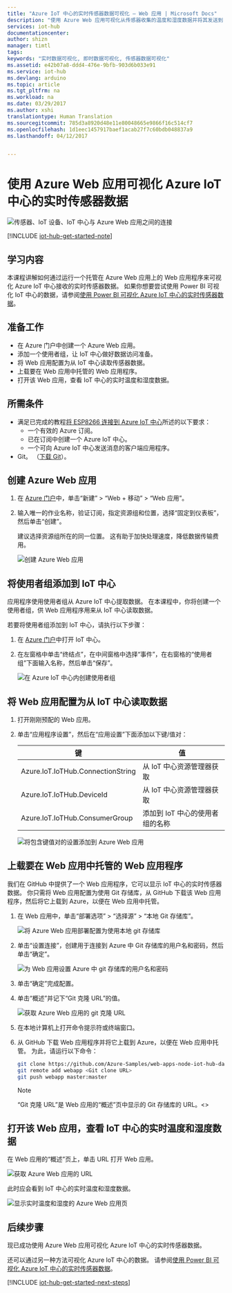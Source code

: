 ```yaml
---
title: "Azure IoT 中心的实时传感器数据可视化 – Web 应用 | Microsoft Docs"
description: "使用 Azure Web 应用可视化从传感器收集的温度和湿度数据并将其发送到 Azure IoT 中心。"
services: iot-hub
documentationcenter: 
author: shizn
manager: timtl
tags: 
keywords: "实时数据可视化, 即时数据可视化, 传感器数据可视化"
ms.assetid: e42b07a8-ddd4-476e-9bfb-903d6b033e91
ms.service: iot-hub
ms.devlang: arduino
ms.topic: article
ms.tgt_pltfrm: na
ms.workload: na
ms.date: 03/29/2017
ms.author: xshi
translationtype: Human Translation
ms.sourcegitcommit: 785d3a8920d48e11e80048665e9866f16c514cf7
ms.openlocfilehash: 1d1eec1457917baef1acab27f7c60bdb048837a9
ms.lasthandoff: 04/12/2017


---
```

# <a name="visualize-real-time-sensor-data-from-azure-iot-hub-using-azure-web-apps"></a>使用 Azure Web 应用可视化 Azure IoT 中心的实时传感器数据

![传感器、IoT 设备、IoT 中心与 Azure Web 应用之间的连接](media/iot-hub-live-data-visualization-in-web-apps/1_sensor-iot-device-azure-iot-hub-web-app-connection.png)

[!INCLUDE [iot-hub-get-started-note](../../includes/iot-hub-get-started-note.md)]

## <a name="what-you-learn"></a>学习内容

本课程讲解如何通过运行一个托管在 Azure Web 应用上的 Web 应用程序来可视化 Azure IoT 中心接收的实时传感器数据。 如果你想要尝试使用 Power BI 可视化 IoT 中心的数据，请参阅[使用 Power BI 可视化 Azure IoT 中心的实时传感器数据](iot-hub-live-data-visualization-in-power-bi.md)。

## <a name="what-you-do"></a>准备工作

- 在 Azure 门户中创建一个 Azure Web 应用。
- 添加一个使用者组，让 IoT 中心做好数据访问准备。
- 将 Web 应用配置为从 IoT 中心读取传感器数据。
- 上载要在 Web 应用中托管的 Web 应用程序。
- 打开该 Web 应用，查看 IoT 中心的实时温度和湿度数据。

## <a name="what-you-need"></a>所需条件

- 满足已完成的教程[将 ESP8266 连接到 Azure IoT 中心](iot-hub-arduino-huzzah-esp8266-get-started.md)所述的以下要求：
  - 一个有效的 Azure 订阅。
  - 已在订阅中创建一个 Azure IoT 中心。
  - 一个可向 Azure IoT 中心发送消息的客户端应用程序。
- Git。 （[下载 Git](https://www.git-scm.com/downloads)）。

## <a name="create-an-azure-web-app"></a>创建 Azure Web 应用

1. 在 [Azure 门户](https://ms.portal.azure.com/)中，单击“新建” > “Web + 移动” > “Web 应用”。
1. 输入唯一的作业名称，验证订阅，指定资源组和位置，选择“固定到仪表板”，然后单击“创建”。

   建议选择资源组所在的同一位置。 这有助于加快处理速度，降低数据传输费用。

   ![创建 Azure Web 应用](media/iot-hub-live-data-visualization-in-web-apps/2_create-web-app-azure.png)

## <a name="add-a-consumer-group-to-your-iot-hub"></a>将使用者组添加到 IoT 中心

应用程序使用使用者组从 Azure IoT 中心提取数据。 在本课程中，你将创建一个使用者组，供 Web 应用程序用来从 IoT 中心读取数据。

若要将使用者组添加到 IoT 中心，请执行以下步骤：

1. 在 [Azure 门户](https://ms.portal.azure.com/)中打开 IoT 中心。
1. 在左窗格中单击“终结点”，在中间窗格中选择“事件”，在右窗格的“使用者组”下面输入名称，然后单击“保存”。

   ![在 Azure IoT 中心内创建使用者组](media/iot-hub-live-data-visualization-in-web-apps/3_add-consumer-group-iot-hub-azure.png)

## <a name="configure-the-web-app-to-read-data-from-your-iot-hub"></a>将 Web 应用配置为从 IoT 中心读取数据

1. 打开刚刚预配的 Web 应用。
1. 单击“应用程序设置”，然后在“应用设置”下面添加以下键/值对：

   | 键                                   | 值                                                        |
   |---------------------------------------|--------------------------------------------------------------|
   | Azure.IoT.IoTHub.ConnectionString     | 从 IoT 中心资源管理器获取                               |
   | Azure.IoT.IoTHub.DeviceId             | 从 IoT 中心资源管理器获取                               |
   | Azure.IoT.IoTHub.ConsumerGroup        | 添加到 IoT 中心的使用者组的名称  |

   ![将包含键值对的设置添加到 Azure Web 应用](media/iot-hub-live-data-visualization-in-web-apps/4_web-app-settings-key-value-azure.png)

## <a name="upload-a-web-application-to-be-hosted-by-the-web-app"></a>上载要在 Web 应用中托管的 Web 应用程序

我们在 GitHub 中提供了一个 Web 应用程序，它可以显示 IoT 中心的实时传感器数据。 你只需将 Web 应用配置为使用 Git 存储库，从 GitHub 下载该 Web 应用程序，然后将它上载到 Azure，以便在 Web 应用中托管。

1. 在 Web 应用中，单击“部署选项” > “选择源” > “本地 Git 存储库”。

   ![将 Azure Web 应用部署配置为使用本地 git 存储库](media/iot-hub-live-data-visualization-in-web-apps/5_configure-web-app-deployment-local-git-repository-azure.png)

1. 单击“设置连接”，创建用于连接到 Azure 中 Git 存储库的用户名和密码，然后单击“确定”。

   ![为 Web 应用设置 Azure 中 git 存储库的用户名和密码](media/iot-hub-live-data-visualization-in-web-apps/6_web-app-set-user-password-git-repo-azure.png)

1. 单击“确定”完成配置。
1. 单击“概述”并记下“Git 克隆 URL”的值。

   ![获取 Azure Web 应用的 git 克隆 URL](media/iot-hub-live-data-visualization-in-web-apps/7_web-app-git-clone-url-azure.png)

1. 在本地计算机上打开命令提示符或终端窗口。
1. 从 GitHub 下载 Web 应用程序并将它上载到 Azure，以便在 Web 应用中托管。 为此，请运行以下命令：

   ```bash
   git clone https://github.com/Azure-Samples/web-apps-node-iot-hub-data-visualization.git
   git remote add webapp <Git clone URL>
   git push webapp master:master
   ```

   > [!Note]
   > “Git 克隆 URL”是 Web 应用的“概述”页中显示的 Git 存储库的 URL。\<\>

## <a name="open-the-web-app-to-see-real-time-temperature-and-humidity-data-from-your-iot-hub"></a>打开该 Web 应用，查看 IoT 中心的实时温度和湿度数据

在 Web 应用的“概述”页上，单击 URL 打开 Web 应用。

![获取 Azure Web 应用的 URL](media/iot-hub-live-data-visualization-in-web-apps/8_web-app-url-azure.png)

此时应会看到 IoT 中心的实时温度和湿度数据。

![显示实时温度和湿度的 Azure Web 应用页](media/iot-hub-live-data-visualization-in-web-apps/9_web-app-page-show-real-time-temperature-humidity-azure.png)

## <a name="next-steps"></a>后续步骤
现已成功使用 Azure Web 应用可视化 Azure IoT 中心的实时传感器数据。

还可以通过另一种方法可视化 Azure IoT 中心的数据。 请参阅[使用 Power BI 可视化 Azure IoT 中心的实时传感器数据](iot-hub-live-data-visualization-in-power-bi.md)。

[!INCLUDE [iot-hub-get-started-next-steps](../../includes/iot-hub-get-started-next-steps.md)]
